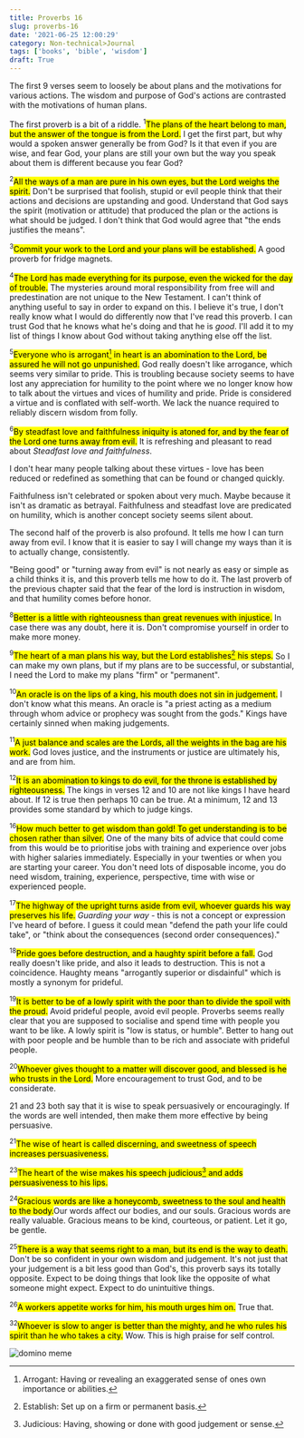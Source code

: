 ```yaml
---
title: Proverbs 16
slug: proverbs-16
date: '2021-06-25 12:00:29'
category: Non-technical>Journal
tags: ['books', 'bible', 'wisdom']
draft: True
---
```


The first 9 verses seem to loosely be about plans and the motivations for
various actions. The wisdom and purpose of God's actions are contrasted with the
motivations of human plans.

The first proverb is a bit of a riddle. $^{1}$<mark>The plans of the heart
belong to man, but the answer of the tongue is from the Lord.</mark> I get the
first part, but why would a spoken answer generally be from God? Is it that even
if you are wise, and fear God, your plans are still your own but the way you
speak about them is different because you fear God?

$^{2}$<mark>All the ways of a man are pure in his own eyes, but the Lord weighs
the spirit.</mark> Don't be surprised that foolish, stupid or evil people think
that their actions and decisions are upstanding and good. Understand that God
says the spirit (motivation or attitude) that produced the plan or the actions
is what should be judged. I don't think that God would agree that "the ends
justifies the means".

$^{3}$<mark>Commit your work to the Lord and your plans will be
established.</mark> A good proverb for fridge magnets.

$^{4}$<mark>The Lord has made everything for its purpose, even the wicked for
the day of trouble.</mark> The mysteries around moral responsibility from
free will and predestination are not unique to the New Testament. I can't think
of anything useful to say in order to expand on this. I believe it's true, I
don't really know what I would do differently now that I've read this proverb. I
can trust God that he knows what he's doing and that he is _good_. I'll add it
to my list of things I know about God without taking anything else off the list.

$^{5}$<mark>Everyone who is arrogant[^1] in heart is an
abomination to the Lord, be assured he will not go unpunished.</mark> God really
doesn't like arrogance, which seems very similar to pride. This is troubling
because society seems to have lost any appreciation for humility to the point
where we no longer know how to talk about the virtues and vices of humility and
pride. Pride is considered a virtue and is conflated with self-worth. We lack
the nuance required to reliably discern wisdom from folly.

$^{6}$<mark>By steadfast love and faithfulness iniquity is atoned for, and by
the fear of the Lord one turns away from evil.</mark> It is refreshing and
pleasant to read about _Steadfast love and faithfulness_.

I don't hear many people talking about these virtues - love has been reduced or
redefined as something that can be found or changed quickly.

Faithfulness isn't celebrated or spoken about very much. Maybe because it isn't
as dramatic as betrayal. Faithfulness and steadfast love are predicated on
humility, which is another concept society seems silent about.

The second half of the proverb is also profound. It tells me how I can turn away
from evil. I know that it is easier to say I will change my ways than it is to
actually change, consistently.

"Being good" or "turning away from evil" is not nearly as easy or simple as a
child thinks it is, and this proverb tells me how to do it. The last proverb of
the previous chapter said that the fear of the lord is instruction in wisdom,
and that humility comes before honor.

$^{8}$<mark>Better is a little with righteousness than great revenues with
injustice.</mark> In case there was any doubt, here it is. Don't compromise
yourself in order to make more money.

$^{9}$<mark>The heart of a man plans his way, but the Lord
establishes[^2] his
steps.</mark> So I can make my own plans, but if my plans are to be successful,
or substantial, I need the Lord to make my plans "firm" or "permanent".

$^{10}$<mark>An oracle is on the lips of a king, his mouth does not sin in
judgement.</mark> I don't know what this means. An oracle is "a priest acting as
a medium through whom advice or prophecy was sought from the gods." Kings have
certainly sinned when making judgements.

$^{11}$<mark>A just balance and scales are the Lords, all the weights in the bag
are his work.</mark> God loves justice, and the instruments or justice are
ultimately his, and are from him.

$^{12}$<mark>It is an abomination to kings to do evil, for the throne is
established by righteousness.</mark> The kings in verses 12 and 10 are not like
kings I have heard about. If 12 is true then perhaps 10 can be true. At a
minimum, 12 and 13 provides some standard by which to judge kings.

$^{16}$<mark>How much better to get wisdom than gold! To get understanding is to
be chosen rather than silver.</mark> One of the many bits of advice that could
come from this would be to prioritise jobs with training and experience over jobs with
higher salaries immediately. Especially in your twenties or when you are
starting your career. You don't need lots of disposable income, you do need
wisdom, training, experience, perspective, time with wise or experienced people.

$^{17}$<mark>The highway of the upright turns aside from evil, whoever guards
his way preserves his life.</mark> _Guarding your way_ - this is not a concept
or expression I've heard of before. I guess it could mean "defend the path your
life could take", or "think about the consequences (second order consequences)."

$^{18}$<mark>Pride goes before destruction, and a haughty spirit before a
fall.</mark> God really doesn't like pride, and also it leads to destruction.
This is not a coincidence. Haughty means "arrogantly superior or disdainful"
which is mostly a synonym for prideful.

$^{19}$<mark>It is better to be of a lowly spirit with the poor than to divide
the spoil with the proud.</mark> Avoid prideful people, avoid evil people.
Proverbs seems really clear that you are supposed to socialise and spend time
with people you want to be like. A lowly spirit is "low is status, or humble".
Better to hang out with poor people and be humble than to be rich and associate
with prideful people.

$^{20}$<mark>Whoever gives thought to a matter will discover good, and blessed
is he who trusts in the Lord.</mark> More encouragement to trust God, and to be
considerate.

21 and 23 both say that it is wise to speak persuasively or encouragingly. If
the words are well intended, then make them more effective by being
persuasive.

$^{21}$<mark>The wise of heart is called discerning, and sweetness of speech
increases persuasiveness.</mark>

$^{23}$<mark>The heart of the wise makes his speech judicious[^3] and adds
persuasiveness to his lips.</mark>

$^{24}$<mark>Gracious words are like a honeycomb, sweetness to the soul and
health to the body.</mark>Our words affect our bodies, and our souls. Gracious
words are really valuable. Gracious means to be kind, courteous, or patient. Let
it go, be gentle.

$^{25}$<mark>There is a way that seems right to a man, but its end is the way to
death.</mark> Don't be so confident in your own wisdom and judgement. It's not
just that your judgement is a bit less good than God's, this proverb says its
totally opposite. Expect to be doing things that look like the opposite of what
someone might expect. Expect to do unintuitive things.

$^{26}$<mark>A workers appetite works for him, his mouth urges him on.</mark>
True that.

$^{32}$<mark>Whoever is slow to anger is better than the mighty, and he who
rules his spirit than he who takes a city.</mark> Wow. This is high praise for
self control.

![domino meme](/static/images/proverbs/domino-meme.jpg)

[^1]: Arrogant: Having or revealing an exaggerated sense of ones own importance or abilities.
[^2]: Establish: Set up on a firm or permanent basis.
[^3]: Judicious: Having, showing or done with good judgement or sense.
